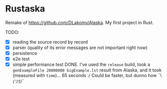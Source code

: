 # Rustaska

Remake of https://github.com/DLakomy/Alaska. My first project in Rust.

TODO:
- [X] reading the source record by record
- [X] parser (quality of its error messages are not important right now)
- [X] persistence
- [X] e2e test
- [X] simple performance test DONE. I've used the `release` build, took a `genExampleFile 20000000 bigExample.lst` result from Alaska, and it took (measured with `time`)... 65 seconds :/ Could be faster, but dunno how ¯\\_(ツ)_/¯
